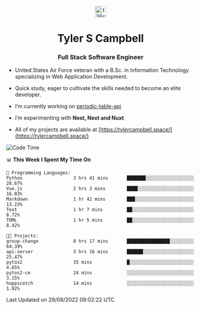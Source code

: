 <p align="center">
<a href="https://www.linkedin.com/in/t36campbell" target="blank"><img align="center" src="https://ik.imagekit.io/t36campbell/Portfolio/linkedin.png.original_m8bbGgPh6.png" alt="t36campbell" height="30" width="30" /></a>
</p>
<h1 align="center">Tyler S Campbell</h1>
<h3 align="center">Full Stack Software Engineer</h3>

* United States Air Force veteran with a B.Sc. in Information Technology specializing in Web Application Development. 

* Quick study, eager to cultivate the skills needed to become an elite developer.

* I’m currently working on [periodic-table-api](https://github.com/t36campbell/periodic-table-api)

* I’m experimenting with **Nest, Next and Nuxt**

* All of my projects are available at [https://tylercampbell.space/](https://tylercampbell.space/)

<!--START_SECTION:waka-->
![Code Time](http://img.shields.io/badge/Code%20Time-1%2C761%20hrs%2023%20mins-blue)

📊 **This Week I Spent My Time On** 

```text
💬 Programming Languages: 
Python                   3 hrs 41 mins       ███████░░░░░░░░░░░░░░░░░░   28.67% 
Vue.js                   2 hrs 3 mins        ████░░░░░░░░░░░░░░░░░░░░░   16.03% 
Markdown                 1 hr 42 mins        ███░░░░░░░░░░░░░░░░░░░░░░   13.23% 
Text                     1 hr 7 mins         ██░░░░░░░░░░░░░░░░░░░░░░░   8.72% 
TOML                     1 hr 5 mins         ██░░░░░░░░░░░░░░░░░░░░░░░   8.42%

🐱‍💻 Projects: 
group-change             8 hrs 17 mins       ████████████████░░░░░░░░░   64.39% 
api-server               3 hrs 16 mins       ██████░░░░░░░░░░░░░░░░░░░   25.47% 
pytos2                   35 mins             █░░░░░░░░░░░░░░░░░░░░░░░░   4.65% 
pytos2-ce                24 mins             ░░░░░░░░░░░░░░░░░░░░░░░░░   3.15% 
hoppscotch               14 mins             ░░░░░░░░░░░░░░░░░░░░░░░░░   1.92%

```


 Last Updated on 29/08/2022 09:02:22 UTC
<!--END_SECTION:waka-->
